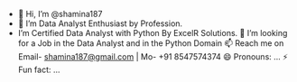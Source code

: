- 👋 Hi, I’m @shamina187
- 👀 I’m Data Analyst Enthusiast by Profession.
- I’m Certified Data Analyst with Python By ExcelR Solutions.
💞️ I’m looking for a Job in the Data Analyst and in the Python Domain
📫 Reach me on Email- shamina187@gmail.com | Mo- +91 8547574374
😄 Pronouns: ...
⚡ Fun fact: ...
<!---
shamina187/shamina187 is a ✨ special ✨ repository because its `README.md` (this file) appears on your GitHub profile.
You can click the Preview link to take a look at your changes.
--->
